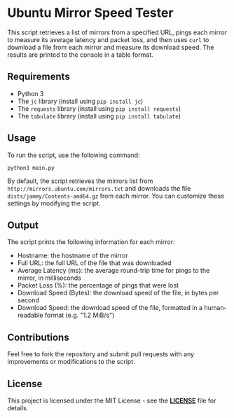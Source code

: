 # Ubuntu Mirror Speed Tester

This script retrieves a list of mirrors from a specified URL, pings each mirror to measure its average latency and packet loss, and then uses `curl` to download a file from each mirror and measure its download speed. The results are printed to the console in a table format.

## Requirements

- Python 3
- The `jc` library (install using `pip install jc`)
- The `requests` library (install using `pip install requests`)
- The `tabulate` library (install using `pip install tabulate`)

## Usage

To run the script, use the following command:

```
python3 main.py
```

By default, the script retrieves the mirrors list from `http://mirrors.ubuntu.com/mirrors.txt` and downloads the file `dists/jammy/Contents-amd64.gz` from each mirror. You can customize these settings by modifying the script.

## Output

The script prints the following information for each mirror:

- Hostname: the hostname of the mirror
- Full URL: the full URL of the file that was downloaded
- Average Latency (ms): the average round-trip time for pings to the mirror, in milliseconds
- Packet Loss (%): the percentage of pings that were lost
- Download Speed (Bytes): the download speed of the file, in bytes per second
- Download Speed: the download speed of the file, formatted in a human-readable format (e.g. "1.2 MiB/s")

## Contributions

Feel free to fork the repository and submit pull requests with any improvements or modifications to the script.

## License

This project is licensed under the MIT License - see the **[LICENSE](LICENSE)** file for details.

